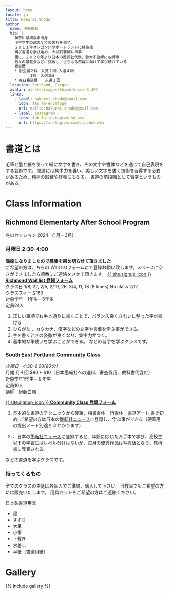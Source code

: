 ```yaml
---
layout: home
locale: ja
title: Hakurei Shodo
author:
  name: 伊藤白嶺
  bio: |
    神奈川県横浜市出身
    小中学生の部の全ての課程を修了。
    ２０１１年オレゴン州のポートランドに移住後
    再び書道を学び始め、大胡石馨師に師事
    更に、２０２０年より日本の墨転社代表、鈴木不倒師にも師事
    数々の展覧会などに挑戦し、さらなる飛躍に向けて学び続けている  
    受賞歴
    * 創玄展２科　入賞２回 入選４回
           1科  入選1回
    * 毎日書道展　　入選１回
  location: Portland, Oregon
  avatar: assets/images/thumb-kaori-3.JPG
  links:
    - label: hakurei.shodo@gmail.com
      icon: fas fa-envelope
      url: mailto:hakurei.shodo@gmail.com
    - label: Instagram
      icon: fab fa-instagram-square
      url: https://instagram.com/ito.hakurei
---
```


# 書道とは
毛筆と墨と紙を使って紙に文字を書き、その文字や書体などを通じて自己表現をする芸術です。
書道には集中力を養い、美しい文字を書く技術を習得する必要があるため、精神の鍛錬や修養にもなる。
書道の前段階として習字というものがある。

# Class Information

## Richmond Elementarty After School Program
冬のセッション 2024 （1月ー3月)　　

### 月曜日  2:30-4:00

**満席になりましたので募集を締め切らせて頂きました**   
ご希望の方はこちらの Wait listフォームにて登録お願い致します。スペースに空きができましたら順番にご連絡をさせて頂きます。 
[{{ site.signup_icon }} **Richmond Wait list 登録フォーム**](https://docs.google.com/forms/d/e/1FAIpQLSd6uHH5J-kEzRoHWe0KcOFTBPsBIM9gzE2iLNZVF2Qv8c4ilw/viewform?usp=sf_link)  
クラス日   1/8, 22, 2/5, 2/19, 26, 3/4, 11, 18 (8 times) No class 2/12   
クラスフィー＄160   
対象学年　1年生ー5年生      
定員24人     


1. 正しい筆順でお手本通りに書くことで、バランス良くきれいに整った字が書ける
1. ひらがな 、カタカナ、漢字などの文字や言葉を学ぶ事ができる。
1. 字を書くときの姿勢が良くなり、集中力がつく。
1. 基本的な筆使いを学ぶことができる。
などの習字を学ぶクラスです。

### South East Portland Community Class
*火曜日　4:30-6:00(90分）*  
月謝 月４回 $80 + $10（日本墨転社への送料、審査費用、教科書代含む）  
対象学年1年生ー８年生  
定員10人  
講師　伊藤白嶺

[{{ site.signup_icon }} **Community Class 登録フォーム**](https://docs.google.com/forms/d/e/1FAIpQLScurAdwcBXua-8XVPtv0IQVKDor9nW6C7T8IkEdIVvplwct5w/viewform?usp=sf_link)


1. 基本的な書道のテクニックから硬筆、楷書書体　行書体　書道アート,書き初め, ご希望の方は日本の[墨転社ニュース](https://www.bokutensha.com)に登録し、学ぶ事ができる（硬筆用の提出ノート別途＄３かかります）

1. 、日本の[墨転社ニュース](https://www.bokutensha.com)に登録すると、年齢に応じたお手本で学び、高校生以下の学習生はレベル分けはないが、毎月の優秀作品は写真版となり、教科書に発表される。

などの書道を学ぶクラスです。

### 持ってくるもの
全てのクラスの生徒は各個人でご準備、購入して下さい。当教室でもご希望の方には販売いたします。
用具セットをご希望の方はご連絡ください。

日本製書道用具
* 墨
* すずり
* 大筆
* 小筆
* 下敷き
* 水差し
* 半紙（書道用紙）

# Gallery

{% include gallery %}
